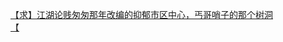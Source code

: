 [【求】江湖论贱匆匆那年改编的抑郁市区中心，丐哥哨子的那个树洞](http://tieba.baidu.com/p/4389777861?see_lz=1&pn=)   
[【](http://tieba.baidu.com/p/4389521063?see_lz=1&pn=)   
